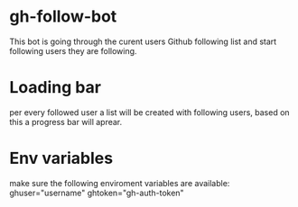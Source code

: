 # gh-follow-bot

This bot is going through the curent users Github following list and start following users they are following.

# Loading bar
per every followed user a list will be created with following users, based on this a progress bar will aprear.

# Env variables
make sure the following enviroment variables are available:
ghuser="username"
ghtoken="gh-auth-token"